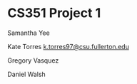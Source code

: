 # CS351 Project 1

Samantha Yee


Kate Torres k.torres97@csu.fullerton.edu


Gregory Vasquez


Daniel Walsh
